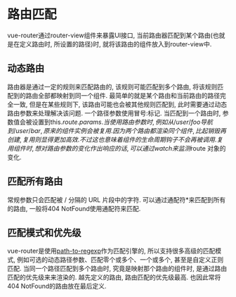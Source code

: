 # 路由匹配

vue-router通过router-view组件来暴露UI接口, 当前路由器匹配到某个路由(也就是在定义路由时, 所设置的路径)时, 就将该路由的组件放入到router-view中. 

## 动态路由

路由器是通过一定的规则来匹配路由的, 该规则可能匹配到多个路由, 将该规则匹配到的路由全部都映射到同一个组件. 最简单的就是某个路由和当前路由的路径完全一致, 但是在某些规则下, 该路由可能也会被其他规则匹配到, 此时需要通过动态路由参数来处理解决该问题. 一个路径参数使用冒号:标记. 当匹配到一个路由时, 参数值会被设置到this.$route.params. 当使用路由参数时, 例如从 /user/foo 导航到 /user/bar, 原来的组件实例会被复用. 因为两个路由都渲染同个组件, 比起销毁再创建, 复用则显得更加高效. 不过这也意味着组件的生命周期钩子不会再被调用. 复用组件时, 想对路由参数的变化作出响应的话, 可以通过watch来监测$route 对象的变化.

## 匹配所有路由

常规参数只会匹配被 / 分隔的 URL 片段中的字符. 可以通过通配符*来匹配到所有的路由, 一般将404 NotFound使用通配符来匹配. 

## 匹配模式和优先级

vue-router是使用[path-to-regexp](https://github.com/pillarjs/path-to-regexp)作为匹配引擎的, 所以支持很多高级的匹配模式, 例如可选的动态路径参数、匹配零个或多个、一个或多个, 甚至是自定义正则匹配. 当同一个路径匹配到多个路由时, 究竟是映射那个路由的组件时, 是通过路由匹配的优先级来来渲染的. 越先定义的路由, 路由匹配的优先级最高. 也因此常将404 NotFound的路由放在最后定义. 





